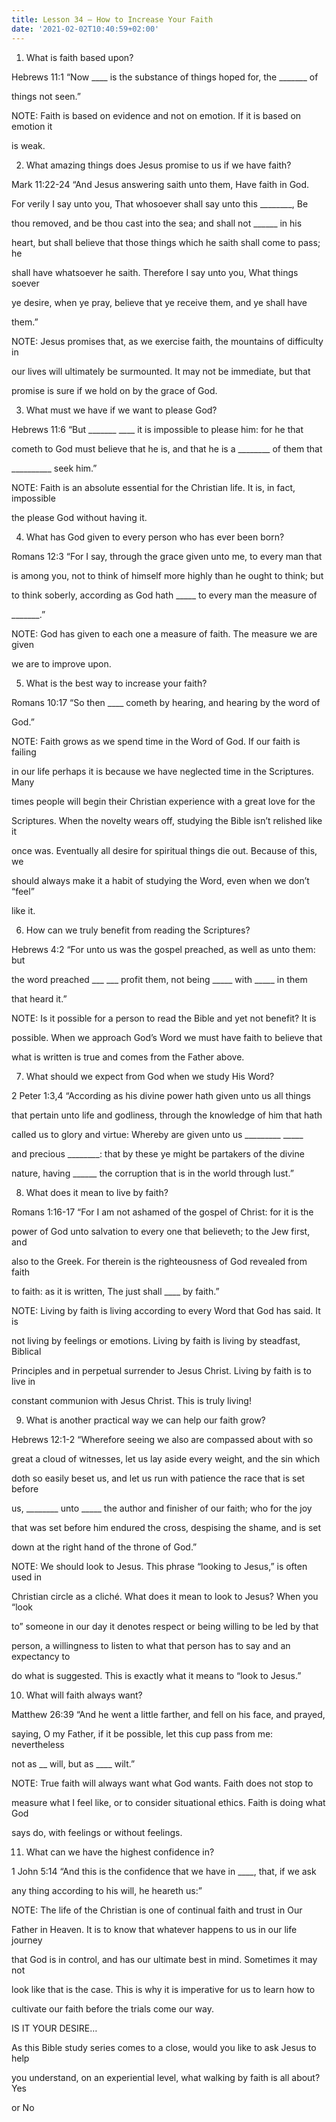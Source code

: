 ```yaml
---
title: Lesson 34 – How to Increase Your Faith
date: '2021-02-02T10:40:59+02:00'
---
```

1) What is faith based upon?

Hebrews 11:1 “Now \_\_\_\_ is the substance of things hoped for, the \_\_\_\____ of

things not seen.”

NOTE: Faith is based on evidence and not on emotion. If it is based on emotion it

is weak.

2) What amazing things does Jesus promise to us if we have faith?

Mark 11:22-24 “And Jesus answering saith unto them, Have faith in God.

For verily I say unto you, That whosoever shall say unto this \_\_\_\_\_\_\_\_, Be

thou removed, and be thou cast into the sea; and shall not \_\_\_\_\_\_ in his

heart, but shall believe that those things which he saith shall come to pass; he

shall have whatsoever he saith. Therefore I say unto you, What things soever

ye desire, when ye pray, believe that ye receive them, and ye shall have

them.”

NOTE: Jesus promises that, as we exercise faith, the mountains of difficulty in

our lives will ultimately be surmounted. It may not be immediate, but that

promise is sure if we hold on by the grace of God.

3) What must we have if we want to please God?

Hebrews 11:6 “But \_\_\_\_\_\__ \_\_\_\_ it is impossible to please him: for he that

cometh to God must believe that he is, and that he is a \_\_\_\_\_\_\_\_ of them that

\_\_\_\_\_\_\_\_\_\_ seek him.”

NOTE: Faith is an absolute essential for the Christian life. It is, in fact, impossible

the please God without having it.

4) What has God given to every person who has ever been born?

Romans 12:3 “For I say, through the grace given unto me, to every man that

is among you, not to think of himself more highly than he ought to think; but

to think soberly, according as God hath \_\_\_\__ to every man the measure of

\_\_\_\_\_\__.”

NOTE: God has given to each one a measure of faith. The measure we are given

we are to improve upon.

5) What is the best way to increase your faith?

Romans 10:17 “So then \_\_\_\_ cometh by hearing, and hearing by the word of

God.”

NOTE: Faith grows as we spend time in the Word of God. If our faith is failing

in our life perhaps it is because we have neglected time in the Scriptures. Many

times people will begin their Christian experience with a great love for the

Scriptures. When the novelty wears off, studying the Bible isn’t relished like it

once was. Eventually all desire for spiritual things die out. Because of this, we

should always make it a habit of studying the Word, even when we don’t “feel”

like it.

6) How can we truly benefit from reading the Scriptures?

Hebrews 4:2 “For unto us was the gospel preached, as well as unto them: but

the word preached \_\_\_ \_\_\_ profit them, not being \_\_\_\_\_ with \_\_\_\_\_ in them

that heard it.”

NOTE: Is it possible for a person to read the Bible and yet not benefit? It is

possible. When we approach God’s Word we must have faith to believe that

what is written is true and comes from the Father above.

7) What should we expect from God when we study His Word?

2 Peter 1:3,4 “According as his divine power hath given unto us all things

that pertain unto life and godliness, through the knowledge of him that hath

called us to glory and virtue: Whereby are given unto us \_\_\_\_\_\_\_\__ \_\_\_\__

and precious \_\_\_\_\_\_\_\_: that by these ye might be partakers of the divine

nature, having \_\_\_\_\_\_ the corruption that is in the world through lust.”

8) What does it mean to live by faith?

Romans 1:16-17 “For I am not ashamed of the gospel of Christ: for it is the

power of God unto salvation to every one that believeth; to the Jew first, and

also to the Greek. For therein is the righteousness of God revealed from faith

to faith: as it is written, The just shall \_\_\_\_ by faith.”

NOTE: Living by faith is living according to every Word that God has said. It is

not living by feelings or emotions. Living by faith is living by steadfast, Biblical

Principles and in perpetual surrender to Jesus Christ. Living by faith is to live in

constant communion with Jesus Christ. This is truly living!

9) What is another practical way we can help our faith grow?

Hebrews 12:1-2 “Wherefore seeing we also are compassed about with so

great a cloud of witnesses, let us lay aside every weight, and the sin which

doth so easily beset us, and let us run with patience the race that is set before

us, \_\_\_\_\_\_\_\_ unto \_\_\_\__ the author and finisher of our faith; who for the joy

that was set before him endured the cross, despising the shame, and is set

down at the right hand of the throne of God.”

NOTE: We should look to Jesus. This phrase “looking to Jesus,” is often used in

Christian circle as a cliché. What does it mean to look to Jesus? When you “look

to” someone in our day it denotes respect or being willing to be led by that

person, a willingness to listen to what that person has to say and an expectancy to

do what is suggested. This is exactly what it means to “look to Jesus.”

10) What will faith always want?

Matthew 26:39 “And he went a little farther, and fell on his face, and prayed,

saying, O my Father, if it be possible, let this cup pass from me: nevertheless

not as \_\_ will, but as \_\___ wilt.”

NOTE: True faith will always want what God wants. Faith does not stop to

measure what I feel like, or to consider situational ethics. Faith is doing what God

says do, with feelings or without feelings.

11) What can we have the highest confidence in?

1 John 5:14 “And this is the confidence that we have in \_\_\_\_, that, if we ask

any thing according to his will, he heareth us:”

 NOTE: The life of the Christian is one of continual faith and trust in Our

Father in Heaven. It is to know that whatever happens to us in our life journey

that God is in control, and has our ultimate best in mind. Sometimes it may not

look like that is the case. This is why it is imperative for us to learn how to

cultivate our faith before the trials come our way.

 IS IT YOUR DESIRE…

As this Bible study series comes to a close, would you like to ask Jesus to help

you understand, on an experiential level, what walking by faith is all about? Yes

or No
